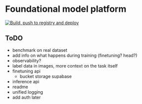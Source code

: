 # Foundational model platform

[![Build, push to registry and deploy](https://github.com/bluesightai/clay/actions/workflows/build-and-deploy.yml/badge.svg)](https://github.com/bluesightai/clay/actions/workflows/build-and-deploy.yml)

## ToDO

- benchmark on real dataset
- add info on what happens during training (finetuning? head?)
- observability?
- label data in images, more context on the task itself
- finetuning api
  - bucket storage supabase
- inference api
- readme
- unified logging
- add auth later
